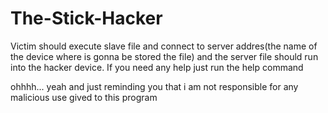 # The-Stick-Hacker
Victim should execute slave file and connect to
server addres(the name of the device where is gonna be stored the file)
and the server file should run into the hacker device. If you need any help just run
the help command

ohhhh... yeah and just reminding you that i am not responsible for any
malicious use gived to this program
